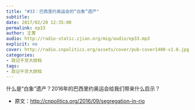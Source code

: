 ```yaml
---
title: "#33：巴西里约奥运会的“白象”遗产"
subtitle: 
date: 2017/02/20 12:35:00
permalink: ep33
author: 王菁
audio: http://radio-static.zjian.org/mig/audio/ep33.mp3
explicit: no
cover: http://radio.cnpolitics.org/assets/cover/pub-cover1400-v1.0.jpg
categories:
- 政记干货大排档
tags:
- 政记干货大排档
---
```


什么是“白象”遗产？2016年的巴西里约奥运会给我们带来什么启示？

- 原文：<http://cnpolitics.org/2016/09/segregation-in-rio>
